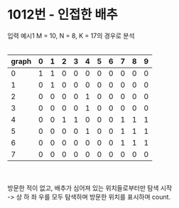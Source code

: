 # 1012번 - 인접한 배추

입력 예시1 M = 10, N = 8, K = 17의 경우로 분석<br/>
<br/>

|graph|0|1|2|3|4|5|6|7|8|9|
|---|---|---|---|----|----|---|---|----|----|---|
|0|1|1|0|0|0|0|0|0|0|0|
|1|0|1|0|0|0|0|0|0|0|0|
|2|0|0|0|0|1|0|0|0|0|0|
|3|0|0|0|0|1|0|0|0|0|0|
|4|0|0|1|1|0|0|0|1|1|1|
|5|0|0|0|0|1|0|0|1|1|1|
|6|0|0|0|0|0|0|0|1|1|1|
|7|0|0|0|0|0|0|0|0|0|0|

<br/>
<br/>
방문한 적이 없고, 배추가 심어져 있는 위치들로부터만 탐색 시작<br/>
-> 상 하 좌 우를 모두 탐색하며 방문한 위치를 표시하며 count.
